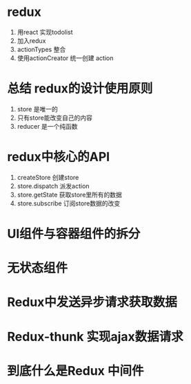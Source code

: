 # redux
1. 用react 实现todolist
2. 加入redux
3. actionTypes 整合
4. 使用actionCreator 统一创建 action

# 总结 redux的设计使用原则
1. store 是唯一的
2. 只有store能改变自己的内容
3. reducer 是一个纯函数


# redux中核心的API
1. createStore 创建store
2. store.dispatch 派发action 
3. store.getState 获取store里所有的数据
3. store.subscribe 订阅store数据的改变 


# UI组件与容器组件的拆分

# 无状态组件

# Redux中发送异步请求获取数据

# Redux-thunk 实现ajax数据请求

# 到底什么是Redux 中间件